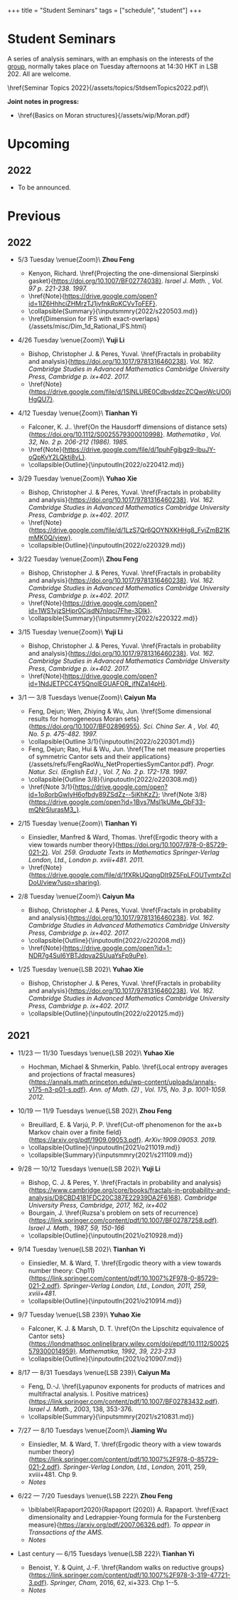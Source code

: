 +++
title = "Student Seminars"
tags = ["schedule", "student"]
+++
# Student Seminars
A series of analysis seminars, with an emphasis on the interests of the [group](/about/), normally takes place on Tuesday afternoons at 14:30 HKT in LSB 202. All are welcome.

\href{Seminar Topics 2022}{/assets/topics/StdsemTopics2022.pdf}\\

**Joint notes in progress:**
- \href{Basics on Moran structures}{/assets/wip/Moran.pdf}
# Upcoming
## 2022
- To be announced.

# Previous
## 2022
- 5/3 Tuesday \venue{Zoom}\\
  **Zhou Feng**
  - Kenyon, Richard. \href{Projecting the one-dimensional Sierpinski gasket}{https://doi.org/10.1007/BF02774038}. *Israel J. Math. , Vol. 97 p. 221-238. 1997.*
  - \href{Note}{https://drive.google.com/open?id=1IZ6HhhciZHMrzTJ1jvfnkRoKCVvToFEF}.
  - \collapsible{Summary}{\inputsmmry{2022/s220503.md}}
  - \href{Dimension for IFS with exact-overlaps}{/assets/misc/Dim_1d_Rational_IFS.html}
  
- 4/26 Tuesday \venue{Zoom}\\
  **Yuji Li**
  - Bishop, Christopher J. & Peres, Yuval. \href{Fractals in probability and analysis}{https://doi.org/10.1017/9781316460238}. *Vol. 162. Cambridge Studies in Advanced Mathematics Cambridge University Press, Cambridge p. ix+402. 2017.*
  - \href{Note}{https://drive.google.com/file/d/1SlNLURE0CdbvddzcZCQwoWcUO0jHgQU7}.

- 4/12 Tuesday \venue{Zoom}\\
  **Tianhan Yi**
  - Falconer, K. J.. \href{On the Hausdorff dimensions of distance sets}{https://doi.org/10.1112/S0025579300010998}. *Mathematika , Vol. 32, No. 2 p. 206-212 (1986). 1985.*
  - \href{Note}{https://drive.google.com/file/d/1puhFgibgz9-lbuJY-oQpKvY2LQkti8vL}.
  - \collapsible{Outline}{\inputoutln{2022/o220412.md}}

- 3/29 Tuesday \venue{Zoom}\\
  **Yuhao Xie**
  - Bishop, Christopher J. & Peres, Yuval. \href{Fractals in probability and analysis}{https://doi.org/10.1017/9781316460238}. *Vol. 162. Cambridge Studies in Advanced Mathematics Cambridge University Press, Cambridge p. ix+402. 2017.*
  - \href{Note}{https://drive.google.com/file/d/1LzS7Qr6QOYNXKHHg8_FvjZmB21KmMK0Q/view}.
  - \collapsible{Outline}{\inputoutln{2022/o220329.md}}

- 3/22 Tuesday \venue{Zoom}\\
  **Zhou Feng**
  - Bishop, Christopher J. & Peres, Yuval. \href{Fractals in probability and analysis}{https://doi.org/10.1017/9781316460238}. *Vol. 162. Cambridge Studies in Advanced Mathematics Cambridge University Press, Cambridge p. ix+402. 2017.*
  - \href{Note}{https://drive.google.com/open?id=1WS1vjzSHjpr0CjsdN7nIqci7Fhe-3Dlk}.
  - \collapsible{Summary}{\inputsmmry{2022/s220322.md}}

- 3/15 Tuesday \venue{Zoom}\\
  **Yuji Li**
  - Bishop, Christopher J. & Peres, Yuval. \href{Fractals in probability and analysis}{https://doi.org/10.1017/9781316460238}. *Vol. 162. Cambridge Studies in Advanced Mathematics Cambridge University Press, Cambridge p. ix+402. 2017.*
  - \href{Note}{https://drive.google.com/open?id=1NdJETPCC4Y5QnolEGUAFOR_jfNZa14pH}.

- 3/1 — 3/8 Tuesdays \venue{Zoom}\\
  **Caiyun Ma**
  - Feng, Dejun; Wen, Zhiying & Wu, Jun. \href{Some dimensional results for homogeneous Moran sets}{https://doi.org/10.1007/BF02896955}. *Sci. China Ser. A , Vol. 40, No. 5 p. 475-482. 1997.*
  - \collapsible{Outline 3/1}{\inputoutln{2022/o220301.md}}
  - Feng, Dejun; Rao, Hui & Wu, Jun. \href{The net measure properties of symmetric Cantor sets and their applications}{/assets/refs/FengRaoWu_NetPropertiesSymCantor.pdf}. *Progr. Natur. Sci. (English Ed.) , Vol. 7, No. 2 p. 172-178. 1997.*
  - \collapsible{Outline 3/8}{\inputoutln{2022/o220308.md}}
  - \href{Note 3/1}{https://drive.google.com/open?id=1o8orbGwIyH6ofbdy89ZSdZz--5iKhKzZ}; \href{Note 3/8}{https://drive.google.com/open?id=1Bvs7Msl1kUMe_GbF33-mQNr5IurasM3_}.

- 2/15 Tuesday \venue{Zoom}\\
  **Tianhan Yi**
  - Einsiedler, Manfred & Ward, Thomas. \href{Ergodic theory with a view towards number theory}{https://doi.org/10.1007/978-0-85729-021-2}. *Vol. 259. Graduate Texts in Mathematics Springer-Verlag London, Ltd., London p. xviii+481. 2011.*
  - \href{Note}{https://drive.google.com/file/d/1fXRkUQqngDIt9Z5FpLFOUTvmtxZcIDoU/view?usp=sharing}.

- 2/8 Tuesday \venue{Zoom}\\
  **Caiyun Ma**
  - Bishop, Christopher J. & Peres, Yuval. \href{Fractals in probability and analysis}{https://doi.org/10.1017/9781316460238}. *Vol. 162. Cambridge Studies in Advanced Mathematics Cambridge University Press, Cambridge p. ix+402. 2017.*
  - \collapsible{Outline}{\inputoutln{2022/o220208.md}} 
  - \href{Note}{https://drive.google.com/open?id=1-NDR7g4SuI6YBTJdpva2SUuaYsFp9uPe}.

- 1/25 Tuesday \venue{LSB 202}\\
  **Yuhao Xie**
  - Bishop, Christopher J. & Peres, Yuval. \href{Fractals in probability and analysis}{https://doi.org/10.1017/9781316460238}. *Vol. 162. Cambridge Studies in Advanced Mathematics Cambridge University Press, Cambridge p. ix+402. 2017.*
  - \collapsible{Outline}{\inputoutln{2022/o220125.md}} 

## 2021
- 11/23 — 11/30 Tuesdays \venue{LSB 202}\\
  **Yuhao Xie**
  - Hochman, Michael & Shmerkin, Pablo. \href{Local entropy averages and projections of fractal measures}{https://annals.math.princeton.edu/wp-content/uploads/annals-v175-n3-p01-s.pdf}. *Ann. of Math. (2) , Vol. 175, No. 3 p. 1001-1059. 2012.*

- 10/19 — 11/9 Tuesdays \venue{LSB 202}\\
  **Zhou Feng**
  - Breuillard, E. & Varjú, P. P. \href{Cut-off phenomenon for the ax+b Markov chain over a finite field}{https://arxiv.org/pdf/1909.09053.pdf}. *ArXiv:1909.09053. 2019.*
  - \collapsible{Outline}{\inputoutln{2021/o211019.md}} 
  - \collapsible{Summary}{\inputsmmry{2021/s211109.md}}

- 9/28 — 10/12  Tuesdays \venue{LSB 202}\\
  **Yuji Li**
  - Bishop, C. J. & Peres, Y. \href{Fractals in probability and analysis}{https://www.cambridge.org/core/books/fractals-in-probability-and-analysis/D8CBD4181FDC20C387E22939DA2F6168}. *Cambridge University Press, Cambridge, 2017, 162, ix+402*
  - Bourgain, J. \href{Ruzsa's problem on sets of recurrence}{https://link.springer.com/content/pdf/10.1007/BF02787258.pdf}. *Israel J. Math., 1987, 59, 150-166*
  - \collapsible{Outline}{\inputoutln{2021/o210928.md}} 

- 9/14 Tuesday \venue{LSB 202}\\
  **Tianhan Yi**
  - Einsiedler, M. & Ward, T. \href{Ergodic theory with a view towards number theory: Chp11}{https://link.springer.com/content/pdf/10.1007%2F978-0-85729-021-2.pdf}. *Springer-Verlag London, Ltd., London, 2011, 259, xviii+481.*
  - \collapsible{Outline}{\inputoutln{2021/o210914.md}} 

- 9/7 Tuesday \venue{LSB 239}\\
  **Yuhao Xie**
  - Falconer, K. J. & Marsh, D. T. \href{On the Lipschitz equivalence of Cantor sets}{https://londmathsoc.onlinelibrary.wiley.com/doi/epdf/10.1112/S0025579300014959}. *Mathematika, 1992, 39, 223-233*
  - \collapsible{Outline}{\inputoutln{2021/o210907.md}} 

- 8/17 — 8/31 Tuesdays \venue{LSB 239}\\
  **Caiyun Ma**
  - Feng, D.-J. \href{Lyapunov exponents for products of matrices and multifractal analysis. I. Positive matrices}{https://link.springer.com/content/pdf/10.1007/BF02783432.pdf}. *Israel J. Math.*, 2003, 138, 353-376.
  - \collapsible{Summary}{\inputsmmry{2021/s210831.md}} 

- 7/27 — 8/10 Tuesdays \venue{Zoom}\\
  **Jiaming Wu**
  - Einsiedler, M. & Ward, T. \href{Ergodic theory with a view towards number theory}{https://link.springer.com/content/pdf/10.1007%2F978-0-85729-021-2.pdf}. *Springer-Verlag London, Ltd., London,* 2011, 259, xviii+481. Chp 9.
  - *Notes*

- 6/22 — 7/20 Tuesdays \venue{LSB 222}\\
  **Zhou Feng**
  - \biblabel{Rapaport2020}{Rapaport (2020)} A. Rapaport. \href{Exact dimensionality and Ledrappier-Young formula for the Furstenberg measure}{https://arxiv.org/pdf/2007.06326.pdf}. *To appear in Transactions of the AMS.*
  - *Notes*

- Last century  — 6/15 Tuesdays \venue{LSB 222}\\
  **Tianhan Yi**
  - Benoist, Y. & Quint, J.-F. \href{Random walks on reductive groups}{https://link.springer.com/content/pdf/10.1007%2F978-3-319-47721-3.pdf}. *Springer, Cham,* 2016, 62, xi+323. Chp 1--5.
  - *Notes*
